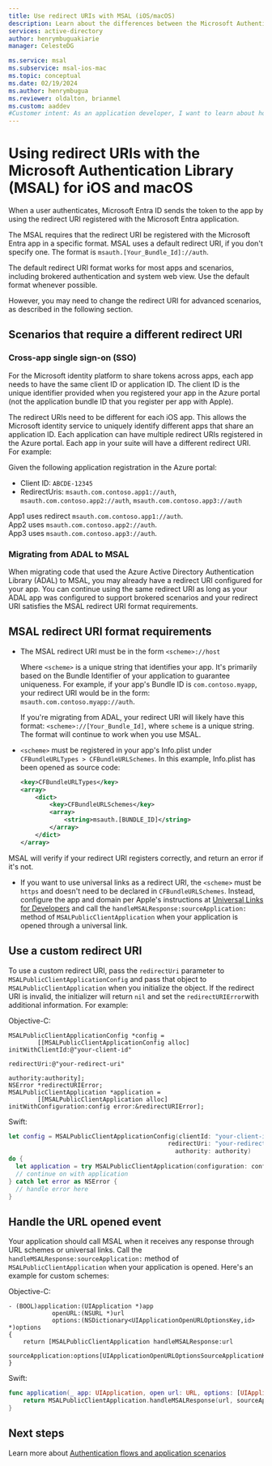 ```yaml
---
title: Use redirect URIs with MSAL (iOS/macOS)
description: Learn about the differences between the Microsoft Authentication Library for Objective-C (MSAL for iOS and macOS) and Azure AD Authentication Library for Objective-C (ADAL.ObjC) and how to migrate between them.
services: active-directory
author: henrymbuguakiarie
manager: CelesteDG

ms.service: msal
ms.subservice: msal-ios-mac
ms.topic: conceptual
ms.date: 02/19/2024
ms.author: henrymbugua
ms.reviewer: oldalton, brianmel
ms.custom: aaddev
#Customer intent: As an application developer, I want to learn about how to use redirect URIs.
---
```


# Using redirect URIs with the Microsoft Authentication Library (MSAL) for iOS and macOS

When a user authenticates, Microsoft Entra ID sends the token to the app by using the redirect URI registered with the Microsoft Entra application.

The MSAL requires that the redirect URI be registered with the Microsoft Entra app in a specific format. MSAL uses a default redirect URI, if you don't specify one. The format is `msauth.[Your_Bundle_Id]://auth`.

The default redirect URI format works for most apps and scenarios, including brokered authentication and system web view. Use the default format whenever possible.

However, you may need to change the redirect URI for advanced scenarios, as described in the following section.

## Scenarios that require a different redirect URI

### Cross-app single sign-on (SSO)

For the Microsoft identity platform to share tokens across apps, each app needs to have the same client ID or application ID. The client ID is the unique identifier provided when you registered your app in the Azure portal (not the application bundle ID that you register per app with Apple).

The redirect URIs need to be different for each iOS app. This allows the Microsoft identity service to uniquely identify different apps that share an application ID. Each application can have multiple redirect URIs registered in the Azure portal. Each app in your suite will have a different redirect URI. For example:

Given the following application registration in the Azure portal:

- Client ID: `ABCDE-12345`
- RedirectUris: `msauth.com.contoso.app1://auth`, `msauth.com.contoso.app2://auth`, `msauth.com.contoso.app3://auth`

App1 uses redirect `msauth.com.contoso.app1://auth`.\
App2 uses `msauth.com.contoso.app2://auth`.\
App3 uses `msauth.com.contoso.app3://auth`.

### Migrating from ADAL to MSAL

When migrating code that used the Azure Active Directory Authentication Library (ADAL) to MSAL, you may already have a redirect URI configured for your app. You can continue using the same redirect URI as long as your ADAL app was configured to support brokered scenarios and your redirect URI satisfies the MSAL redirect URI format requirements.

## MSAL redirect URI format requirements

- The MSAL redirect URI must be in the form `<scheme>://host`

  Where `<scheme>` is a unique string that identifies your app. It's primarily based on the Bundle Identifier of your application to guarantee uniqueness. For example, if your app's Bundle ID is `com.contoso.myapp`, your redirect URI would be in the form: `msauth.com.contoso.myapp://auth`.

  If you're migrating from ADAL, your redirect URI will likely have this format: `<scheme>://[Your_Bundle_Id]`, where `scheme` is a unique string. The format will continue to work when you use MSAL.

- `<scheme>` must be registered in your app's Info.plist under `CFBundleURLTypes > CFBundleURLSchemes`. In this example, Info.plist has been opened as source code:

  ```xml
  <key>CFBundleURLTypes</key>
  <array>
      <dict>
          <key>CFBundleURLSchemes</key>
          <array>
              <string>msauth.[BUNDLE_ID]</string>
          </array>
      </dict>
  </array>
  ```

MSAL will verify if your redirect URI registers correctly, and return an error if it's not.

- If you want to use universal links as a redirect URI, the `<scheme>` must be `https` and doesn't need to be declared in `CFBundleURLSchemes`. Instead, configure the app and domain per Apple's instructions at [Universal Links for Developers](https://developer.apple.com/ios/universal-links/) and call the `handleMSALResponse:sourceApplication:` method of `MSALPublicClientApplication` when your application is opened through a universal link.

## Use a custom redirect URI

To use a custom redirect URI, pass the `redirectUri` parameter to `MSALPublicClientApplicationConfig` and pass that object to `MSALPublicClientApplication` when you initialize the object. If the redirect URI is invalid, the initializer will return `nil` and set the `redirectURIError`with additional information. For example:

Objective-C:

```objc
MSALPublicClientApplicationConfig *config =
        [[MSALPublicClientApplicationConfig alloc] initWithClientId:@"your-client-id"
                                                        redirectUri:@"your-redirect-uri"
                                                        authority:authority];
NSError *redirectURIError;
MSALPublicClientApplication *application =
        [[MSALPublicClientApplication alloc] initWithConfiguration:config error:&redirectURIError];
```

Swift:

```swift
let config = MSALPublicClientApplicationConfig(clientId: "your-client-id",
                                            redirectUri: "your-redirect-uri",
                                              authority: authority)
do {
  let application = try MSALPublicClientApplication(configuration: config)
  // continue on with application
} catch let error as NSError {
  // handle error here
}
```

## Handle the URL opened event

Your application should call MSAL when it receives any response through URL schemes or universal links. Call the `handleMSALResponse:sourceApplication:` method of `MSALPublicClientApplication` when your application is opened. Here's an example for custom schemes:

Objective-C:

```objc
- (BOOL)application:(UIApplication *)app
            openURL:(NSURL *)url
            options:(NSDictionary<UIApplicationOpenURLOptionsKey,id> *)options
{
    return [MSALPublicClientApplication handleMSALResponse:url
                                         sourceApplication:options[UIApplicationOpenURLOptionsSourceApplicationKey]];
}
```

Swift:

```swift
func application(_ app: UIApplication, open url: URL, options: [UIApplication.OpenURLOptionsKey : Any] = [:]) -> Bool {
    return MSALPublicClientApplication.handleMSALResponse(url, sourceApplication: options[UIApplication.OpenURLOptionsKey.sourceApplication] as? String)
}
```

## Next steps

Learn more about [Authentication flows and application scenarios](/entra/identity-platform/authentication-flows-app-scenarios.md)
